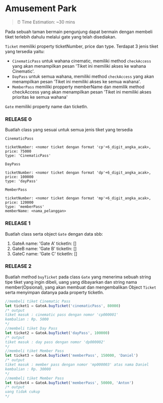 # Amusement Park
> ⏰ Time Estimation: ~30 mins

Pada sebuah taman bermain pengunjung dapat bermain dengan membeli tiket terlebih dahulu melalui gate yang telah disediakan.

`Ticket` memiliki property ticketNumber, price dan type.
Terdapat 3 jenis tiket yang tersedia yaitu:

- `CinematicPass` untuk wahana cinematic, memiliki method `checkAccess` yang akan menampilkan pesan 'Tiket ini memiliki akses ke wahana Cinematic'.
- `DayPass` untuk semua wahana, memiliki method `checkAccess` yang akan menampilkan pesan 'Tiket ini memiliki akses ke semua wahana'.
- `MemberPass` memiliki propperty memberName dan memilik method checkAccess yang akan menampilkan pesan 'Tiket ini memiliki akses prioritas ke semua wahana' 

`Gate` memiliki property name dan ticketIn. 

### RELEASE 0 

  Buatlah class yang sesuai untuk semua jenis tiket yang tersedia

  ```
  CinematicPass

  ticketNumber: <nomor ticket dengan format 'cp'+6_digit_angka_acak>,
  price: 75000
  type: 'CinematicPass'

  DayPass

  ticketNumber: <nomor ticket dengan format 'dp'+6_digit_angka_acak>,
  price: 100000
  type: 'dayPass'

  MemberPass

  ticketNumber: <nomor ticket dengan format 'mp'+6_digit_angka_acak>,
  price: 120000
  type: 'memberPass'
  memberName: <nama_pelanggan>
  ```

### RELEASE 1

Buatlah class serta object `Gate` dengan data sbb:

1. GateA
name: 'Gate A'
ticketIn: []
1. GateB
name: 'Gate B'
ticketIn: []
1. GateC
name: 'Gate C'
ticketIn: []

### RELEASE 2

Buatlah method `buyTicket` pada class `Gate` yang menerima sebuah string tipe tiket yang ingin dibeli, uang yang dibayarkan dan string nama member(Opsional), yang akan membuat dan mengembalikan Object `Ticket` serta menyimpan datanya pada property ticketIn. 

```javascript
//membeli tiket Cinematic Pass
let ticket1 = GateA.buyTicket('cinematicPass', 80000)
/* output
tiket masuk : cinematic pass dengan nomor 'cp000001'
kembalian : Rp. 5000
*/
//membeli tiket Day Pass
let ticket2 = GateA.buyTicket('dayPass', 100000)
/* output
tiket masuk : day pass dengan nomor 'dp000002'
*/
//membeli tiket Member Pass
let ticket3 = GateA.buyTicket('memberPass', 150000, 'Daniel')
/* output
tiket masuk : member pass dengan nomor 'mp000003' atas nama Daniel
kembalian : Rp. 30000
*/
//membeli tiket Member Pass
let ticket4 = GateA.buyTicket('memberPass', 50000, 'Anton')
/* output
uang tidak cukup
*/
```